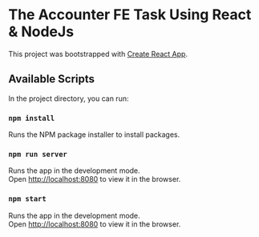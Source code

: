 # The Accounter FE Task Using React & NodeJs

This project was bootstrapped with [Create React App](https://github.com/facebook/create-react-app).

## Available Scripts

In the project directory, you can run:

### `npm install`

Runs the NPM package installer to install packages.

### `npm run server`

Runs the app in the development mode.\
Open [http://localhost:8080](http://localhost:8080) to view it in the browser.

### `npm start`

Runs the app in the development mode.\
Open [http://localhost:8080](http://localhost:8080) to view it in the browser.
